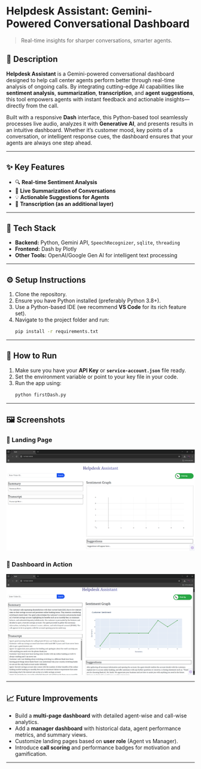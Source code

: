 
# Helpdesk Assistant: Gemini-Powered Conversational Dashboard

> Real-time insights for sharper conversations, smarter agents.

## 🧠 Description

**Helpdesk Assistant** is a Gemini-powered conversational dashboard designed to help call center agents perform better through real-time analysis of ongoing calls. By integrating cutting-edge AI capabilities like **sentiment analysis**, **summarization**, **transcription**, and **agent suggestions**, this tool empowers agents with instant feedback and actionable insights—directly from the call.

Built with a responsive **Dash** interface, this Python-based tool seamlessly processes live audio, analyzes it with **Generative AI**, and presents results in an intuitive dashboard. Whether it’s customer mood, key points of a conversation, or intelligent response cues, the dashboard ensures that your agents are always one step ahead.

---

## ✨ Key Features

- 🔍 **Real-time Sentiment Analysis**
- 📝 **Live Summarization of Conversations**
- 💡 **Actionable Suggestions for Agents**
- 📜 **Transcription (as an additional layer)**

---

## 🧰 Tech Stack

- **Backend:** Python, Gemini API, `SpeechRecognizer`, `sqlite`, `threading`
- **Frontend:** Dash by Plotly
- **Other Tools:** OpenAI/Google Gen AI for intelligent text processing

---

## ⚙️ Setup Instructions

1. Clone the repository.
2. Ensure you have Python installed (preferably Python 3.8+).
3. Use a Python-based IDE (we recommend **VS Code** for its rich feature set).
4. Navigate to the project folder and run:
   ```bash
   pip install -r requirements.txt
   ```

---

## 🚀 How to Run

1. Make sure you have your **API Key** or **`service-account.json`** file ready.
2. Set the environment variable or point to your key file in your code.
3. Run the app using:
   ```bash
   python firstDash.py
   ```

---

## 🖼️ Screenshots

### 🔹 Landing Page
![Landing](images/Landing.png)

### 🔹 Dashboard in Action
![Dashboard](images/Dashboard.png)

---

## 📈 Future Improvements

- Build a **multi-page dashboard** with detailed agent-wise and call-wise analytics.
- Add a **manager dashboard** with historical data, agent performance metrics, and summary views.
- Customize landing pages based on **user role** (Agent vs Manager).
- Introduce **call scoring** and performance badges for motivation and gamification.

---
